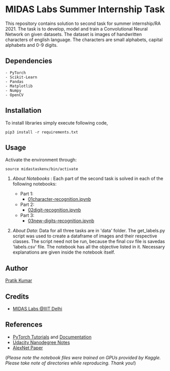# MIDAS Labs Summer Internship Task 

This repository contains solution to second task for summer internship/RA 2021. The task is to develop, model and train a Convolutional Neural Network on given datasets. The dataset is images of handwritten characters of english language. The characters are small alphabets, capital alphabets and 0-9 digits. 

## Dependencies
    
    - PyTorch
    - Scikit-Learn
    - Pandas
    - Matplotlib
    - Numpy
    - OpenCV

## Installation
To install libraries simply execute following code,

```
pip3 install -r requirements.txt
```

## Usage
Activate the environment through: 

```
source midastaskenv/bin/activate
```

1. *About Notebooks* : Each part of the second task is solved in each of the following notebooks:
    
    - Part 1: 
        - [01character-recognition.ipynb](https://github.com/pr2tik1/midas-task-2/blob/main/01character-recognition.ipynb)
    - Part 2: 
        - [02digit-recognition.ipynb](https://github.com/pr2tik1/midas-task-2/blob/main/02digit-recognition.ipynb)
    - Part 3:
        - [03new-digits-recognition.ipynb](https://github.com/pr2tik1/midas-task-2/blob/main/03new-digits-recognition.ipynb)

2. *About Data*: Data for all three tasks are in 'data' folder. The get_labels.py script was used to create a dataframe of images and their respective classes. The script need not be run, because the final csv file is savedas 'labels.csv' file. The notebook has all the objective listed in it. Necessary explanations are given inside the notebook itself. 


## Author

[Pratik Kumar](https://pr2tik1.github.io)

## Credits

- [MIDAS Labs @IIIT Delhi](http://midas.iiitd.edu.in)

## References

- [PyTorch Tutorials](https://pytorch.org/tutorials/) and [Documentation](https://pytorch.org/docs/stable/index.html) 
- [Udacity Nanodegree Notes](https://github.com/udacity/deep-learning-v2-pytorch)
- [AlexNet Paper](https://papers.nips.cc/paper/2012/file/c399862d3b9d6b76c8436e924a68c45b-Paper.pdf) 

(*Please note the notebook files were trained on GPUs provided by Kaggle. Please take note of directories while reproducing. Thank you!*)
